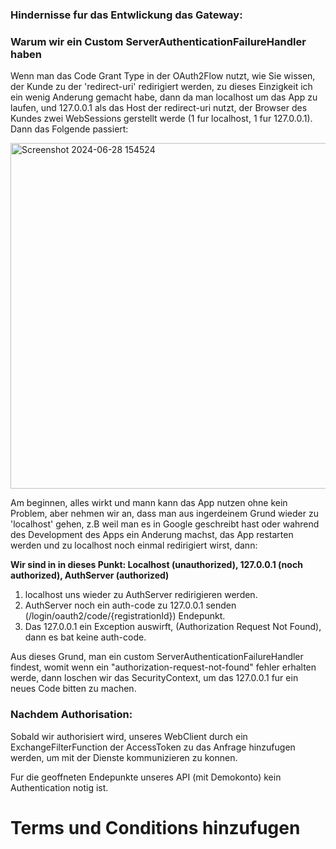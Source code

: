 ### Hindernisse fur das Entwlickung das Gateway:

### Warum wir ein Custom ServerAuthenticationFailureHandler haben

Wenn man das Code Grant Type in der OAuth2Flow nutzt, wie Sie wissen, der Kunde zu der 'redirect-uri' redirigiert werden, zu dieses Einzigkeit ich ein wenig Anderung gemacht habe, dann da man localhost um das App zu laufen, und 127.0.0.1 als das Host der redirect-uri nutzt, der Browser des Kundes zwei WebSessions gerstellt werde (1 fur localhost, 1 fur 127.0.0.1). Dann das Folgende passiert:

<img width="553" alt="Screenshot 2024-06-28 154524" src="https://github.com/dmsosa/microservices/assets/112881114/539e0988-6b00-4ed1-8565-8662117a73bc">

Am beginnen, alles wirkt und mann kann das App nutzen ohne kein Problem, aber nehmen wir an, dass man aus ingerdeinem Grund wieder zu 'localhost' gehen, z.B weil man es in Google geschreibt hast oder wahrend des Development des Apps ein Anderung machst, das App restarten werden und zu localhost noch einmal redirigiert wirst, dann:

**Wir sind in in dieses Punkt: Localhost (unauthorized), 127.0.0.1 (noch authorized), AuthServer (authorized)**

1. localhost uns wieder zu AuthServer redirigieren werden.
2. AuthServer noch ein auth-code zu 127.0.0.1 senden (/login/oauth2/code/{registrationId}) Endepunkt.
3. Das 127.0.0.1 ein Exception auswirft, (Authorization Request Not Found), dann es bat keine auth-code.

Aus dieses Grund, man ein custom ServerAuthenticationFailureHandler findest, womit wenn ein "authorization-request-not-found" fehler erhalten werde, dann loschen wir das SecurityContext, um das 127.0.0.1 fur ein neues Code bitten zu machen.


### Nachdem Authorisation: 
Sobald wir authorisiert wird, unseres WebClient durch ein ExchangeFilterFunction der AccessToken zu das Anfrage hinzufugen werden, um mit der Dienste kommunizieren zu konnen.

Fur die geoffneten Endepunkte unseres API (mit Demokonto) kein Authentication notig ist.

# Terms und Conditions hinzufugen
